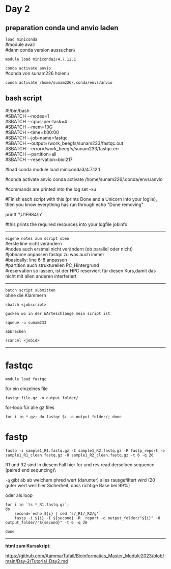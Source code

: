 # Day 2

## preparation conda und anvio laden

`load miniconda`\
#module avail\
#dann conda version aussuchen\
```
module load miniconda3/4.7.12.1
```

`conda activate anvio`\
#conda von sunam226 holen:\
```
conda activate /home/sunam226/.conda/envs/anvio
```


## bash script

#!/bin/bash\
#SBATCH --nodes=1\
#SBATCH --cpus-per-task=4\
#SBATCH --mem=10G\
#SBATCH --time=1:00:00\
#SBATCH --job-name=fastqc\
#SBATCH --output=/work_beegfs/sunam233/fastqc.out\
#SBATCH --error=/work_beegfs/sunam233/fastqc.err\
#SBATCH --partition=all\
#SBATCH --reservation=biol217


#load conda
module load miniconda3/4.7.12.1

#conda activate anvio
conda activate /home/sunam226/.conda/envs/anvio

#commands are printed into the log
set -xu


#Finish each script with this (prints Done and a Unicorn into your logile), then you know everything has run through
echo "Done removing"

printf '\U1F984\n'

#this prints the required resources into your logfile
jobinfo

----
`eigene notes zum script oben`\
#erste line nicht verändern\
#nodes auch erstmal nicht verändern (ob parallel oder nicht)\
#jobname anpassen fastqc zu was auch immer\
#basically: line 6-8 anpassen\
#partition auch strukturellen PC_Hintergrund\
#reservation so lassen, ist der HPC reserviert für diesen Kurs,damit das nicht mit allen anderen interferiert

---
`batch script submitten`\
ohne die Klammern
```
sbatch <jobscript> 
```

`gucken wo in der WArteschlange mein script ist`
```
squeue -u sunam233
```

`abbrechen`
```
scancel <jobid>
```

---

# fastqc

```
module load fastqc
```

für ein einzelnes file
```
fastqc file.gz -o output_folder/ 
```

for-loop für alle gz files
```
for i in *.gz; do fastqc $i -o output_folder/; done
```

# fastp

```
fastp -i sample1_R1.fastq.gz -I sample1_R2.fastq.gz -R fastp_report -o sample1_R1_clean.fastq.gz -O sample1_R2_clean.fastq.gz -t 6 -q 20
```

R1 und R2 sind in diesem Fall hier for und rev read derselben sequence (paired end sequncing)\

`-q` gibt ab ab welchem phred wert (darunter) alles rausgefiltert wird (20 guter wert weil hier Sicherheit, dass richtige Base bei 99%)


oder als loop

```
for i in `ls *_R1.fastq.gz`;
do
    second=`echo ${i} | sed 's/_R1/_R2/g'`
    fastp -i ${i} -I ${second} -R _report -o output_folder/"${i}" -O output_folder/"${second}" -t 6 -q 20

done
```


----

**html zum Kursskript:**

https://github.com/AammarTufail/Bioinformatics_Master_Module2023/blob/main/Day-2/Tutorial_Day2.md
